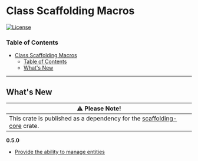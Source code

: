 # Class Scaffolding Macros
[![License](https://img.shields.io/badge/License-Apache%202.0-blue.svg)](https://opensource.org/licenses/Apache-2.0)


### Table of Contents
- [Class Scaffolding Macros](#class-scaffolding-macros)
    - [Table of Contents](#table-of-contents)
  - [What's New](#whats-new)

---

## What's New
| :warning: Please Note!                                                                  |
| ----------------------------------------------------------------------------- |
| This crate is published as a dependency for the [scaffolding-core](https://crates.io/crates/scaffolding-core) crate. |

**0.5.0**
+ [Provide the ability to manage entities](https://github.com/dsietz/scaffolding-core/issues/32)